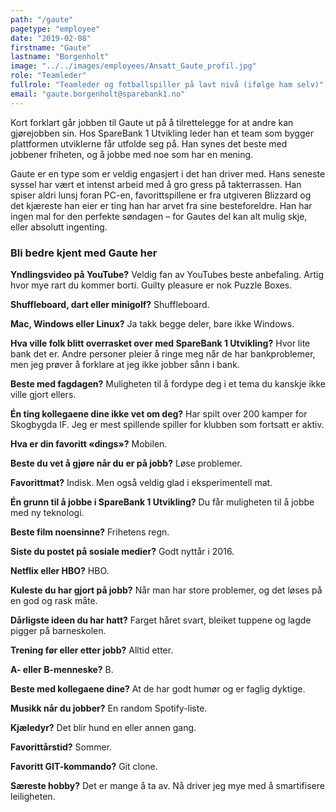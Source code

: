 ```yaml
---
path: "/gaute"
pagetype: "employee"
date: "2019-02-08"
firstname: "Gaute"
lastname: "Borgenholt"
image: "../../images/employees/Ansatt_Gaute_profil.jpg"
role: "Teamleder"
fullrole: "Teamleder og fotballspiller på lavt nivå (ifølge ham selv)"
email: "gaute.borgenholt@sparebank1.no"
---
```


Kort forklart går jobben til Gaute ut på å tilrettelegge for at andre kan gjørejobben sin. Hos SpareBank 1 Utvikling leder han et team som bygger plattformen utviklerne får utfolde seg på. Han synes det beste med jobbener friheten, og å jobbe med noe som har en mening.

Gaute er en type som er veldig engasjert i det han driver med. Hans seneste syssel har vært et intenst arbeid med å gro gress på takterrassen. Han spiser aldri lunsj foran PC-en, favorittspillene er fra utgiveren Blizzard og det kjæreste han eier er ting han har arvet fra sine besteforeldre. Han har ingen mal for den perfekte søndagen – for Gautes del kan alt mulig skje, eller absolutt ingenting.

### Bli bedre kjent med Gaute her

<div class="info-content__questions">

**Yndlingsvideo på YouTube?**
Veldig fan av YouTubes beste anbefaling. Artig hvor mye rart du kommer borti. Guilty pleasure er nok Puzzle Boxes.

**Shuffleboard, dart eller minigolf?**
Shuffleboard.

**Mac, Windows eller Linux?**
Ja takk begge deler, bare ikke Windows.

**Hva ville folk blitt overrasket over med SpareBank 1 Utvikling?**
Hvor lite bank det er. Andre personer pleier å ringe meg når de har bankproblemer, men jeg prøver å forklare at jeg ikke jobber sånn i bank.

**Beste med fagdagen?**
Muligheten til å fordype deg i et tema du kanskje ikke ville gjort ellers.

**Én ting kollegaene dine ikke vet om deg?**
Har spilt over 200 kamper for Skogbygda IF. Jeg er mest spillende spiller for klubben som fortsatt er aktiv.

**Hva er din favoritt «dings»?**
Mobilen.

**Beste du vet å gjøre når du er på jobb?**
Løse problemer.

**Favorittmat?**
Indisk. Men også veldig glad i eksperimentell mat.

**Én grunn til å jobbe i SpareBank 1 Utvikling?**
Du får muligheten til å jobbe med ny teknologi.

**Beste film noensinne?**
Frihetens regn.

**Siste du postet på sosiale medier?**
Godt nyttår i 2016.

**Netflix eller HBO?**
HBO.

**Kuleste du har gjort på jobb?**
Når man har store problemer, og det løses på en god og rask måte.

**Dårligste ideen du har hatt?**
Farget håret svart, bleiket tuppene og lagde pigger på barneskolen.

**Trening før eller etter jobb?**
Alltid etter.

**A- eller B-menneske?**
B.

**Beste med kollegaene dine?**
At de har godt humør og er faglig dyktige.

**Musikk når du jobber?**
En random Spotify-liste.

**Kjæledyr?**
Det blir hund en eller annen gang.

**Favorittårstid?**
Sommer.

**Favoritt GIT-kommando?**
Git clone.

**Særeste hobby?**
Det er mange å ta av. Nå driver jeg mye med å smartifisere leiligheten.

</div>